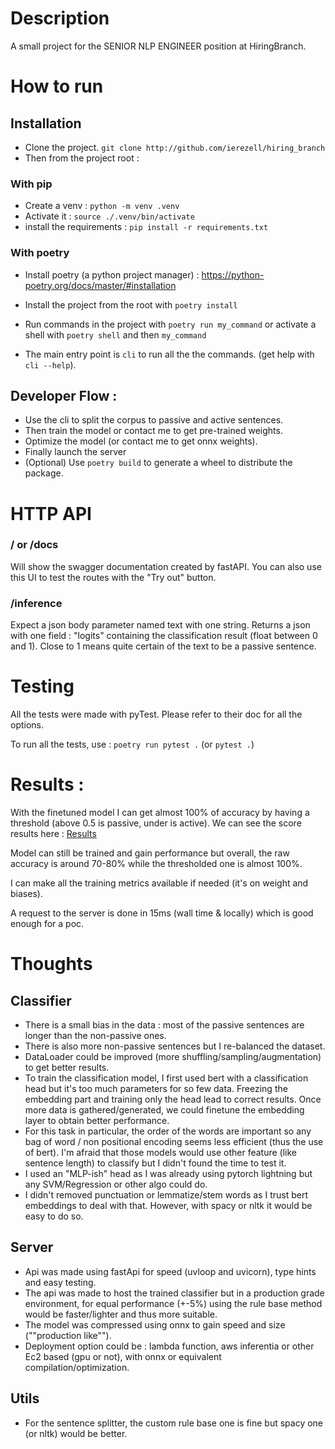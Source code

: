 # Description
A small project for the SENIOR NLP ENGINEER position at HiringBranch.  

# How to run
## Installation
- Clone the project. `git clone http://github.com/ierezell/hiring_branch`
- Then from the project root :

### With pip 
- Create a venv : `python -m venv .venv`
- Activate it : `source ./.venv/bin/activate`
- install the requirements : `pip install -r requirements.txt`

### With poetry 
- Install poetry (a python project manager) : https://python-poetry.org/docs/master/#installation 
- Install the project from the root with `poetry install`
- Run commands in the project with `poetry run my_command` or activate a shell with `poetry shell` and then `my_command`

- The main entry point is `cli` to run all the the commands. (get help with `cli --help`).

## Developer Flow : 
- Use the cli to split the corpus to passive and active sentences.
- Then train the model or contact me to get pre-trained weights. 
- Optimize the model (or contact me to get onnx weights).
- Finally launch the server
- (Optional) Use `poetry build` to generate a wheel to distribute the package.


# HTTP API 

### / or /docs
Will show the swagger documentation created by fastAPI. You can also use this UI to test the routes with the "Try out" button.

### /inference 
Expect a json body parameter named text with one string.
Returns a json with one field : "logits" containing the classification result (float between 0 and 1). Close to 1 means quite certain of the text to be a passive sentence.

# Testing 
All the tests were made with pyTest. Please refer to their doc for all the options. 

To run all the tests, use : `poetry run pytest .` (or `pytest .`)

# Results : 
With the finetuned model I can get almost 100% of accuracy by having a threshold (above 0.5 is passive, under is active). We can see the score results here : 
[Results](./results.png)

Model can still be trained and gain performance but overall, the raw accuracy is around 70-80% while the thresholded one is almost 100%. 

I can make all the training metrics available if needed (it's on weight and biases). 

A request to the server is done in 15ms (wall time & locally) which is good enough for a poc.

# Thoughts 
## Classifier 
- There is a small bias in the data : most of the passive sentences are longer than the non-passive ones. 
- There is also more non-passive sentences but I re-balanced the dataset.
- DataLoader could be improved (more shuffling/sampling/augmentation) to get better results. 
- To train the classification model, I first used bert with a classification head but it's too much parameters for so few data. Freezing the embedding part and training only the head lead to correct results. Once more data is gathered/generated, we could finetune the embedding layer to obtain better performance. 
- For this task in particular, the order of the words are important so any bag of word / non positional encoding seems less efficient (thus the use of bert). I'm afraid that those models would use other feature (like sentence length) to classify but I didn't found the time to test it. 
- I used an "MLP-ish" head as I was already using pytorch lightning but any SVM/Regression or other algo could do. 
- I didn't removed punctuation or lemmatize/stem words as I trust bert embeddings to deal with that. However, with spacy or nltk it would be easy to do so. 

## Server
- Api was made using fastApi for speed (uvloop and uvicorn), type hints and easy testing. 
- The api was made to host the trained classifier but in a production grade environment, for equal performance (+-5%) using the rule base method would be faster/lighter and thus more suitable. 
- The model was compressed using onnx to gain speed and size (""production like""). 
- Deployment option could be : lambda function, aws inferentia or other Ec2 based (gpu or not), with onnx or equivalent compilation/optimization.

## Utils
- For the sentence splitter, the custom rule base one is fine but spacy one (or nltk) would be better. 